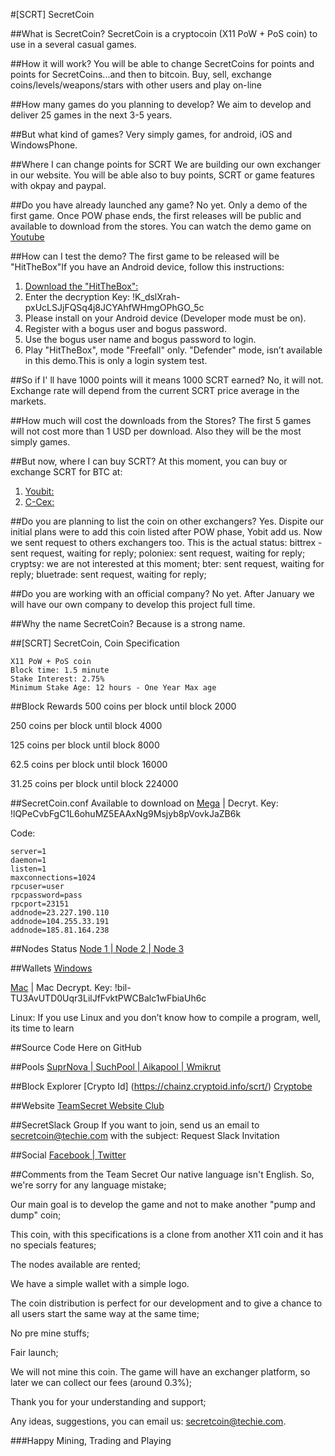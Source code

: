 #[SCRT] SecretCoin

##What is SecretCoin?
SecretCoin is a cryptocoin (X11 PoW + PoS coin) to use in a several casual games.

##How it will work?
You will be able to change SecretCoins for points and points for SecretCoins...and then to bitcoin.
Buy, sell, exchange coins/levels/weapons/stars with other users and play on-line

##How many games do you planning to develop?
We aim to develop and deliver 25 games in the next 3-5 years.

##But what kind of games?
Very simply games, for android, iOS and WindowsPhone.

##Where I can change points for SCRT
We are building our own exchanger in our website.
You will be able also to buy points, SCRT or game features with okpay and paypal.

##Do you have already launched any game?
No yet. Only a demo of the first game. Once POW phase ends, the first releases will be public and available to download from the stores.
You can watch the demo game on [Youtube](https://www.youtube.com/watch?v=sxpN1-Z6_mU&feature=youtu.be)

##How can I test the demo?
The first game to be released will be "HitTheBox"If you have an Android device, follow this instructions:

1. [Download the "HitTheBox":](https://mega.nz/#!cAcTTZCb) 
2. Enter the decryption Key: !K_dslXrah-pxUcLSJjFQSq4j8JCYAhfWHmgOPhGO_5c
3. Please install on your Android device (Developer mode must be on).
4. Register with a bogus user and bogus password.
5. Use the bogus user name and bogus password to login.
6. Play "HitTheBox", mode "Freefall" only. "Defender" mode, isn’t available in this demo.This is only a login system test.

##So if I' ll have 1000 points will it means 1000 SCRT earned?
No, it will not. Exchange rate will depend from the current SCRT price average in the markets.

##How much will cost the downloads from the Stores?
The first 5 games will not cost more than 1 USD per download. Also they will be the most simply games.

##But now, where I can buy SCRT?
At this moment, you can buy or exchange SCRT for BTC at:

1. [Youbit:](https://yobit.net/en/trade/SCRT/BTC#7D) 
2. [C-Cex:](https://c-cex.com/?p=scrt-btc)

##Do you are planning to list the coin on other exchangers?
Yes. Dispite our initial plans were to add this coin listed after POW phase, Yobit add us.
Now we sent request to others exchangers too. This is the actual status:
bittrex - sent request, waiting for reply;
poloniex: sent request, waiting for reply;
cryptsy: we are not interested at this moment;
bter: sent request, waiting for reply;
bluetrade: sent request, waiting for reply;

##Do you are working with an official company?
No yet. After January we will have our own company to develop this project full time.

##Why the name SecretCoin?
Because is a strong name.

##[SCRT] SecretCoin, Coin Specification
```
X11 PoW + PoS coin
Block time: 1.5 minute
Stake Interest: 2.75%
Minimum Stake Age: 12 hours - One Year Max age
```

##Block Rewards
500 coins per block until block 2000

250 coins per block until block 4000

125 coins per block until block 8000

62.5 coins per block until block 16000

31.25 coins per block until block 224000


##SecretCoin.conf
Available to download on [Mega](https://mega.nz/#!1NFwTBZI) | Decryt. Key: !lQPeCvbFgC1L6ohuMZ5EAAxNg9Msjyb8pVovkJaZB6k

Code:
```
server=1
daemon=1
listen=1
maxconnections=1024
rpcuser=user
rpcpassword=pass
rpcport=23151
addnode=23.227.190.110
addnode=104.255.33.191
addnode=185.81.164.238
```

##Nodes Status
[Node 1 | ](https://bitnodes.net/node/23-227-190-110/)
[Node 2 | ](https://bitnodes.net/node/104-255-33-191/)
[Node 3](https://bitnodes.net/node/185-81-164-238/)

##Wallets
[Windows](https://mega.nz/#!Ex80TTQT!TV5XHD0lsuE0n7ohW7yv5sJGs1Ohqpr64rn3LDGe2Qg)

[Mac](https://mega.nz/#!9Y1F2SAL) | Mac Decrypt. Key: !bil-TU3AvUTD0Uqr3LilJfFvktPWCBalc1wFbiaUh6c

Linux: If you use Linux and you don’t know how to compile a program, well, its time to learn

##Source Code
Here on GitHub

##Pools
[SuprNova | ](https://scrt.suprnova.cc/)
[SuchPool | ](https://www.suchpool.pw/scrt/)
[Aikapool | ](https://aikapool.com/scrt/)
[Wmikrut](http://wmikrut.com/)

##Block Explorer
[Crypto Id] (https://chainz.cryptoid.info/scrt/)
[Cryptobe](http://cryptobe.com/chain/SecretCoin)

##Website
[TeamSecret Website Club](https://www.secretcoin.club)

##SecretSlack Group
If you want to join, send us an email to secretcoin@techie.com with the subject: Request Slack Invitation

##Social
[Facebook | ](https://www.facebook.com/Secret-Coin-1631582977121900/?fref=nf)
[Twitter](https://twitter.com/SecretCoinDevs)

##Comments from the Team Secret
Our native language isn't English. So, we're sorry for any language mistake;

Our main goal is to develop the game and not to make another "pump and dump" coin;

This coin, with this specifications is a clone from another X11 coin and it has no specials features;

The nodes available are rented;

We have a simple wallet with a simple logo.

The coin distribution is perfect for our development and to give a chance to all users start the same way at the same time;

No pre mine stuffs;

Fair launch;

We will not mine this coin. The game will have an exchanger platform, so later we can collect our fees (around 0.3%);

Thank you for your understanding and support;

Any ideas, suggestions, you can email us: secretcoin@techie.com.

###Happy Mining, Trading and Playing
